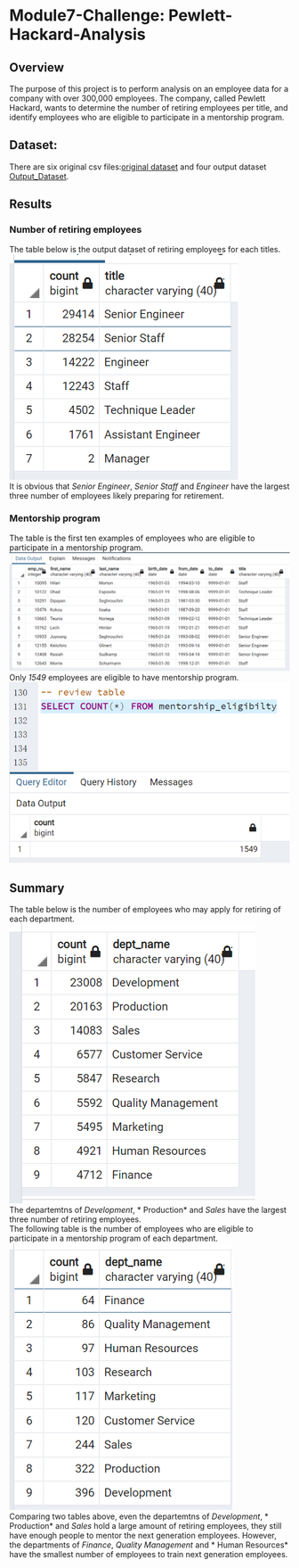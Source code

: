 # Module7-Challenge: Pewlett-Hackard-Analysis

## Overview
The purpose of this project is to perform analysis on an employee data for a company with over 300,000 employees. The company, called Pewlett Hackard, wants to determine the number of retiring employees per title, and identify employees who are eligible to participate in a mentorship program.

## Dataset:
There are six original csv files:[original dataset](https://github.com/cffhr99/Module7-Challenge/tree/main/data) and four output dataset [Output_Dataset](https://github.com/cffhr99/Module7-Challenge/tree/main/csv).
## Results

### Number of retiring employees
The table below is the output dataset of retiring employees for each titles.  
![retiring_title](https://github.com/cffhr99/Module7-Challenge/blob/main/image/retiring_title.PNG?raw=true)  
It is obvious that *Senior Engineer*, *Senior Staff* and *Engineer*  have the largest three number of employees likely preparing for retirement.

### Mentorship program
The table is the first ten examples of employees who are eligible to participate in a mentorship program.  
![mentorship_program](https://github.com/cffhr99/Module7-Challenge/blob/main/image/mentorship_eligibilty.PNG?raw=true)  
Only *1549* employees are eligible to have mentorship program.  
![Total_Mentorshi](https://github.com/cffhr99/Module7-Challenge/blob/main/image/total_mentorship.PNG?raw=true)

## Summary
The table below is the number of employees who may apply for retiring of each department.  
![retiring_dept](https://github.com/cffhr99/Module7-Challenge/blob/main/image/retiring_dept.PNG?raw=true)  
The departemtns of *Development*, * Production* and *Sales* have the largest three number of retiring employees.  
The following table is the number of employees who are eligible to participate in a mentorship program of each department.  
![mentorship_dept](https://github.com/cffhr99/Module7-Challenge/blob/main/image/mentorship_eligibilty_dept_name.PNG?raw=true)  
Comparing two tables above, even the departemtns of *Development*, * Production* and *Sales* hold a large amount of retiring employees, they still have enough people to mentor the next generation employees. However, the departments of *Finance*, *Quality Management* and * Human Resources* have the smallest number of employees to train next generation employees.
